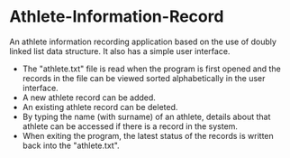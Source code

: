 # Athlete-Information-Record
An athlete information recording application based on the use of doubly linked list data structure. It also has a simple user interface.

  - The "athlete.txt" file is read when the program is first opened and the records in the file can be viewed sorted alphabetically in the user interface.
  - A new athlete record can be added.
  - An existing athlete record can be deleted.
  - By typing the name (with surname) of an athlete, details about that athlete can be accessed if there is a record in the system.
  - When exiting the program, the latest status of the records is written back into the "athlete.txt".
